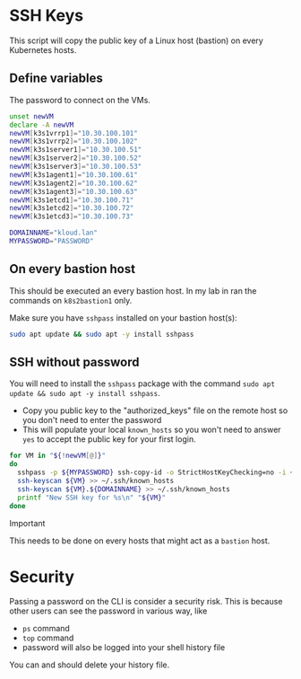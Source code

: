 # SSH Keys
This script will copy the public key of a Linux host (bastion) on every Kubernetes hosts.

## Define variables
The password to connect on the VMs.
```sh
unset newVM
declare -A newVM
newVM[k3s1vrrp1]="10.30.100.101"
newVM[k3s1vrrp2]="10.30.100.102"
newVM[k3s1server1]="10.30.100.51"
newVM[k3s1server2]="10.30.100.52"
newVM[k3s1server3]="10.30.100.53"
newVM[k3s1agent1]="10.30.100.61"
newVM[k3s1agent2]="10.30.100.62"
newVM[k3s1agent3]="10.30.100.63"
newVM[k3s1etcd1]="10.30.100.71"
newVM[k3s1etcd2]="10.30.100.72"
newVM[k3s1etcd3]="10.30.100.73"

DOMAINNAME="kloud.lan"
MYPASSWORD="PASSWORD"
```

## On every bastion host
This should be executed an every bastion host. In my lab in ran the commands on `k8s2bastion1` only.

Make sure you have `sshpass` installed on your bastion host(s):
```sh
sudo apt update && sudo apt -y install sshpass
```

## SSH without password
You will need to install the `sshpass` package with the command `sudo apt update && sudo apt -y install sshpass`.

- Copy you public key to the "authorized_keys" file on the remote host so you don't need to enter the password
- This will populate your local `known_hosts` so you won't need to answer `yes` to accept the public key for your first login.

```sh
for VM in "${!newVM[@]}"
do
  sshpass -p ${MYPASSWORD} ssh-copy-id -o StrictHostKeyChecking=no -i ~/.ssh/id_ecdsa.pub ${VM}
  ssh-keyscan ${VM} >> ~/.ssh/known_hosts
  ssh-keyscan ${VM}.${DOMAINNAME} >> ~/.ssh/known_hosts
  printf "New SSH key for %s\n" "${VM}"
done
```

> [!IMPORTANT]  
> This needs to be done on every hosts that might act as a `bastion` host.

# Security
Passing a password on the CLI is consider a security risk. This is because other users can see the password in various way, like
- `ps` command
- `top` command
- password will also be logged into your shell history file

You can and should delete your history file.
